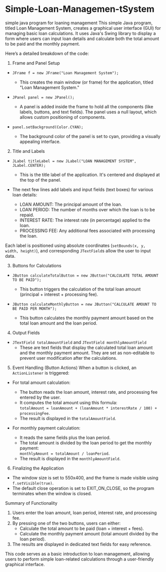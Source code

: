 # Simple-Loan-Managemen-tSystem
simple java program for loaning management
This simple Java program, titled Loan Management System, creates a graphical user interface (GUI) for managing basic loan calculations. It uses Java's Swing library to display a form where users can input loan details and calculate both the total amount to be paid and the monthly payment.

Here’s a detailed breakdown of the code:

 1. Frame and Panel Setup
- `JFrame f = new JFrame("Loan Management System");`
  - This creates the main window (or frame) for the application, titled "Loan Management System."
  
- `JPanel panel = new JPanel();`
  - A panel is added inside the frame to hold all the components (like labels, buttons, and text fields). The panel uses a null layout, which allows custom positioning of components.
  
- `panel.setBackground(Color.CYAN);`
  - The background color of the panel is set to cyan, providing a visually appealing interface.

 2. Title and Labels
- `JLabel titleLabel = new JLabel("LOAN MANAGEMENT SYSTEM", JLabel.CENTER);`
  - This is the title label of the application. It's centered and displayed at the top of the panel.
  
- The next few lines add labels and input fields (text boxes) for various loan details:
  - LOAN AMOUNT: The principal amount of the loan.
  - LOAN PERIOD: The number of months over which the loan is to be repaid.
  - INTEREST RATE: The interest rate (in percentage) applied to the loan.
  - PROCESSING FEE: Any additional fees associated with processing the loan.

Each label is positioned using absolute coordinates (`setBounds(x, y, width, height)`), and corresponding `JTextField`s allow the user to input data.

 3. Buttons for Calculations
- `JButton calculateTotalButton = new JButton("CALCULATE TOTAL AMOUNT TO BE PAID");`
  - This button triggers the calculation of the total loan amount (principal + interest + processing fee).
  
- `JButton calculateMonthlyButton = new JButton("CALCULATE AMOUNT TO BE PAID PER MONTH");`
  - This button calculates the monthly payment amount based on the total loan amount and the loan period.

 4. Output Fields
- `JTextField totalAmountField` and `JTextField monthlyAmountField`
  - These are text fields that display the calculated total loan amount and the monthly payment amount. They are set as non-editable to prevent user modification after the calculations.

 5. Event Handling (Button Actions)
When a button is clicked, an `ActionListener` is triggered:
- For total amount calculation:
  - The button reads the loan amount, interest rate, and processing fee entered by the user.
  - It computes the total amount using this formula:  
    `totalAmount = loanAmount + (loanAmount * interestRate / 100) + processingFee`.
  - The result is displayed in the `totalAmountField`.

- For monthly payment calculation:
  - It reads the same fields plus the loan period.
  - The total amount is divided by the loan period to get the monthly payment:  
    `monthlyAmount = totalAmount / loanPeriod`.
  - The result is displayed in the `monthlyAmountField`.

 6. Finalizing the Application
- The window size is set to 550x400, and the frame is made visible using `f.setVisible(true)`.
- The default close operation is set to EXIT_ON_CLOSE, so the program terminates when the window is closed.

 Summary of Functionality
1. Users enter the loan amount, loan period, interest rate, and processing fee.
2. By pressing one of the two buttons, users can either:
   - Calculate the total amount to be paid (loan + interest + fees).
   - Calculate the monthly payment amount (total amount divided by the loan period).
3. The results are displayed in dedicated text fields for easy reference.

This code serves as a basic introduction to loan management, allowing users to perform simple loan-related calculations through a user-friendly graphical interface.
